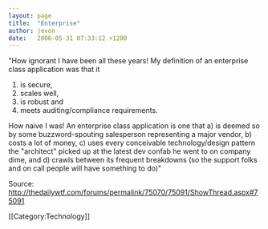 ```yaml
---
layout: page
title:  "Enterprise"
author: jevon
date:   2006-05-31 07:33:12 +1200
---
```


"How ignorant I have been all these years! My definition of an enterprise class application was that it
1) is secure,
1) scales well,
2) is robust and
3) meets auditing/compliance requirements.

How naive I was! An enterprise class application is one that
a) is deemed so by some buzzword-spouting salesperson representing a major vendor,
b) costs a lot of money,
c) uses every conceivable technology/design pattern the "architect" picked up at  the latest  dev confab he went to on company dime, and
d) crawls between its frequent breakdowns (so the support folks and on call people will have something to do)"

Source: http://thedailywtf.com/forums/permalink/75070/75091/ShowThread.aspx#75091

[[Category:Technology]]